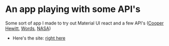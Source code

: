 # An app playing with some API's

Some sort of app I made to try out Material UI react and a few API's ([Cooper Hewitt](https://collection.cooperhewitt.org/api/), [Words](https://www.wordsapi.com/), [NASA](https://api.nasa.gov/))

- Here's the site: [right here](http://35.192.94.107:3333/)
